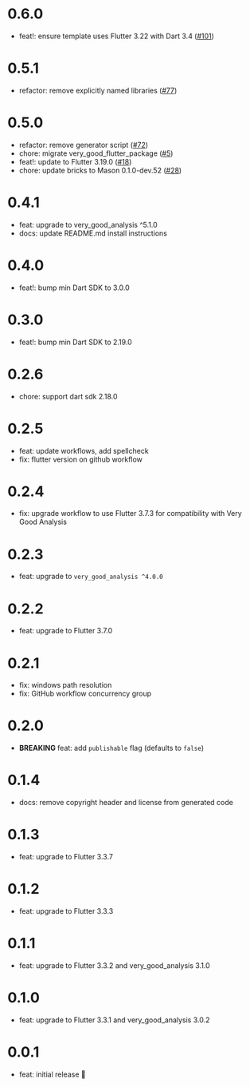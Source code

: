 # 0.6.0 

- feat!: ensure template uses Flutter 3.22 with Dart 3.4 ([#101](https://github.com/VeryGoodOpenSource/very_good_templates/pull/101))

# 0.5.1

- refactor: remove explicitly named libraries ([#77](https://github.com/VeryGoodOpenSource/very_good_templates/pull/77))

# 0.5.0

- refactor: remove generator script ([#72](https://github.com/VeryGoodOpenSource/very_good_flutter_package/pull/72))
- chore: migrate very_good_flutter_package ([#5](https://github.com/VeryGoodOpenSource/very_good_templates/pull/5))
- feat!: update to Flutter 3.19.0 ([#18](https://github.com/VeryGoodOpenSource/very_good_templates/pull/18))
- chore: update bricks to Mason 0.1.0-dev.52 ([#28](https://github.com/VeryGoodOpenSource/very_good_templates/pull/28))

# 0.4.1

- feat: upgrade to very_good_analysis ^5.1.0
- docs: update README.md install instructions

# 0.4.0

- feat!: bump min Dart SDK to 3.0.0

# 0.3.0

- feat!: bump min Dart SDK to 2.19.0

# 0.2.6

- chore: support dart sdk 2.18.0

# 0.2.5

- feat: update workflows, add spellcheck
- fix: flutter version on github workflow

# 0.2.4

- fix: upgrade workflow to use Flutter 3.7.3 for compatibility with Very Good Analysis

# 0.2.3

- feat: upgrade to `very_good_analysis ^4.0.0`

# 0.2.2

- feat: upgrade to Flutter 3.7.0

# 0.2.1

- fix: windows path resolution
- fix: GitHub workflow concurrency group

# 0.2.0

- **BREAKING** feat: add `publishable` flag (defaults to `false`)

# 0.1.4

- docs: remove copyright header and license from generated code

# 0.1.3

- feat: upgrade to Flutter 3.3.7

# 0.1.2

- feat: upgrade to Flutter 3.3.3

# 0.1.1

- feat: upgrade to Flutter 3.3.2 and very_good_analysis 3.1.0

# 0.1.0

- feat: upgrade to Flutter 3.3.1 and very_good_analysis 3.0.2

# 0.0.1

- feat: initial release 🎉
